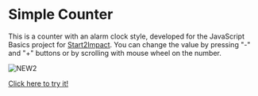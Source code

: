 # Simple Counter
This is a counter with an alarm clock style, developed for the JavaScript Basics project for [Start2Impact](https://www.start2impact.it).
You can change the value by pressing "-" and "+" buttons or by scrolling with mouse wheel on the number.

![NEW2](https://user-images.githubusercontent.com/98349290/158577803-0b8669d2-7f5d-4401-8d9b-aa39d24b353e.png)

[Click here to try it!](https://luca-counter.netlify.app/)
